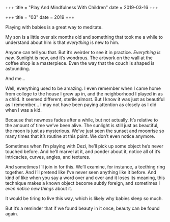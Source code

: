 +++
title = "Play And Mindfulness With Children"
date = 2019-03-16
+++

+++
title = "03"
date = 2019
+++

Playing with babies is a great way to meditate.

My son is a little over six months old and something that took me a while to understand about him is that _everything_ is new to him.

Anyone can tell you that. But it’s weirder to see it in practice. _Everything is new._ Sunlight is new, and it’s wondrous. The artwork on the wall at the coffee shop is a masterpiece. Even the way that the couch is shaped is astounding.

And me…

Well, everything used to be amazing. I even remember when I came home from college to the house I grew up in, and the neighborhood I played in as a child. It seemed different, sterile almost. But I know it was just as beautiful as I remember… I may not have been paying attention as closely as I did when I was a kid.

Because that newness fades after a while, but not actually. It’s relative to the amount of time we’ve been alive. The sunlight is still just as beautiful, the moon is just as mysterious. We’ve just seen the sunset and moonrise so many times that it’s routine at this point. We don’t even notice anymore.

Sometimes when I’m playing with Dezi, he’ll pick up some object he’s never touched before. And he’ll marvel at it, and ponder about it, notice all of it’s intricacies, curves, angles, and textures.

And sometimes I’ll join in for this. We’ll examine, for instance, a teething ring together. And I’ll pretend like I’ve never seen anything like it before. And kind of like when you say a word over and over and it loses its meaning, this technique makes a known object become subtly foreign, and sometimes I _even notice new things_ about it.

It would be tiring to live this way, which is likely why babies sleep so much. 

But it’s a reminder that if we found beauty in it once, beauty can be found again.